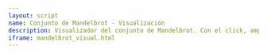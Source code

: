 ```yaml
---
layout: script
name: Conjunto de Mandelbrot - Visualización
description: Visualizador del conjunto de Mandelbrot. Con el click, amplía la imagen. La barra determina los coeficientes de una función que colorea los puntos ajenos al conjunto de acuerdo a la cantidad de iteraciones que le tomó a su sucesión salirse de la circunferencia (centro 0, radio 2). Sólo funciona con la visualización en colores.
iframe: mandelbrot_visual.html
---
```

